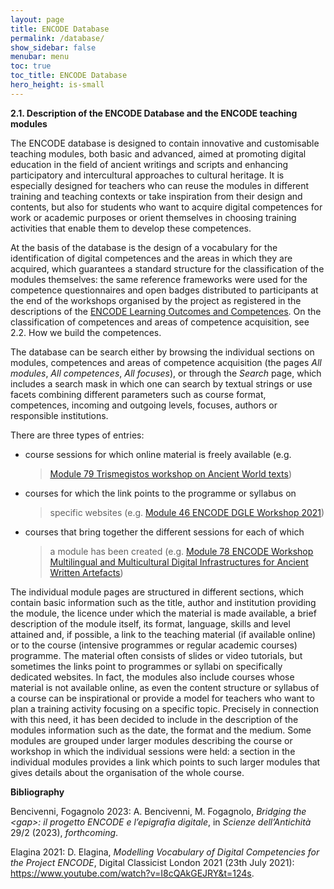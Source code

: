 ```yaml
---
layout: page
title: ENCODE Database
permalink: /database/
show_sidebar: false
menubar: menu
toc: true
toc_title: ENCODE Database
hero_height: is-small
---
```


**2.1. Description of the ENCODE Database and the ENCODE
teaching modules**

The ENCODE database is designed to contain innovative and customisable
teaching modules, both basic and advanced, aimed at promoting digital
education in the field of ancient writings and scripts and enhancing
participatory and intercultural approaches to cultural heritage. It is
especially designed for teachers who can reuse the modules in different
training and teaching contexts or take inspiration from their design and
contents, but also for students who want to acquire digital competences
for work or academic purposes or orient themselves in choosing training
activities that enable them to develop these competences.

At the basis of the database is the design of a vocabulary for the
identification of digital competences and the areas in which they are
acquired, which guarantees a standard structure for the classification
of the modules themselves: the same reference frameworks were used for
the competence questionnaires and open badges distributed to
participants at the end of the workshops organised by the project as
registered in the descriptions of the [<u>ENCODE Learning Outcomes and
Competences</u>](https://site.unibo.it/encode/en/training-events). On
the classification of competences and areas of competence acquisition,
<span class="mark">see 2.2. How we build the competences.</span>

The database can be search either by browsing the individual sections on
modules, competences and areas of competence acquisition (the pages *All
modules*, *All competences*, *All focuses*), or through the *Search*
page, which includes a search mask in which one can search by textual
strings or use facets combining different parameters such as course
format, competences, incoming and outgoing levels, focuses, authors or
responsible institutions.

There are three types of entries:

-   course sessions for which online material is freely available (e.g.
    > [<u>Module 79 Trismegistos workshop on Ancient World
    > texts</u>](https://encode.uni-hamburg.de/modules/m79))

-   courses for which the link points to the programme or syllabus on
    > specific websites (e.g. [<u>Module 46 ENCODE DGLE Workshop
    > 2021</u>](https://encode.uni-hamburg.de/modules/m46))

-   courses that bring together the different sessions for each of which
    > a module has been created (e.g. [<u>Module 78 ENCODE Workshop
    > Multilingual and Multicultural Digital Infrastructures for Ancient
    > Written Artefacts</u>](https://encode.uni-hamburg.de/modules/m78))

The individual module pages are structured in different sections, which
contain basic information such as the title, author and institution
providing the module, the licence under which the material is made
available, a brief description of the module itself, its format,
language, skills and level attained and, if possible, a link to the
teaching material (if available online) or to the course (intensive
programmes or regular academic courses) programme. The material often
consists of slides or video tutorials, but sometimes the links point to
programmes or syllabi on specifically dedicated websites. In fact, the
modules also include courses whose material is not available online, as
even the content structure or syllabus of a course can be inspirational
or provide a model for teachers who want to plan a training activity
focusing on a specific topic. Precisely in connection with this need, it
has been decided to include in the description of the modules
information such as the date, the format and the medium. Some modules
are grouped under larger modules describing the course or workshop in
which the individual sessions were held: a section in the individual
modules provides a link which points to such larger modules that gives
details about the organisation of the whole course.

**Bibliography**

Bencivenni, Fogagnolo 2023: A. Bencivenni, M. Fogagnolo, *Bridging the
&lt;gap&gt;: il progetto ENCODE e l’epigrafia digitale*, in *Scienze
dell’Antichità* 29/2 (2023), *forthcoming*.

Elagina 2021: D. Elagina, *Modelling Vocabulary of Digital Competencies
for the Project ENCODE*, Digital Classicist London 2021 (23th July
2021):
[<u>https://www.youtube.com/watch?v=I8cQAkGEJRY&t=124s</u>](https://www.youtube.com/watch?v=I8cQAkGEJRY&t=124s).
